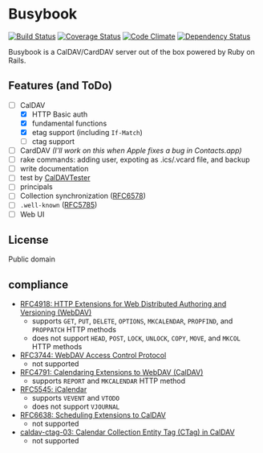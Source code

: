 Busybook
========
[![Build Status](https://travis-ci.org/nuta/busybook.svg?branch=master)](https://travis-ci.org/nuta/busybook)
[![Coverage Status](https://coveralls.io/repos/nuta/busybook/badge.svg?branch=master&service=github)](https://coveralls.io/github/nuta/busybook?branch=master)
[![Code Climate](https://codeclimate.com/github/nuta/busybook/badges/gpa.svg)](https://codeclimate.com/github/nuta/busybook)
[![Dependency Status](https://gemnasium.com/nuta/busybook.svg)](https://gemnasium.com/nuta/busybook)

Busybook is a CalDAV/CardDAV server out of the box powered by Ruby on Rails.

## Features (and ToDo)
- [ ] CalDAV
  - [x] HTTP Basic auth
  - [x] fundamental functions
  - [x] etag support (including `If-Match`)
  - [ ] ctag support
- [ ] CardDAV *(I'll work on this when Apple fixes a bug in Contacts.app)*
- [ ] rake commands: adding user, expoting as .ics/.vcard file, and backup
- [ ] write documentation
- [ ] test by [CalDAVTester](http://calendarserver.org/wiki/CalDAVTester)
- [ ] principals
- [ ] Collection synchronization ([RFC6578](https://tools.ietf.org/html/rfc6578))
- [ ] `.well-known` ([RFC5785](https://tools.ietf.org/html/rfc5785))
- [ ] Web UI

## License
Public domain

## compliance
- [RFC4918: HTTP Extensions for Web Distributed Authoring and Versioning (WebDAV)](http://tools.ietf.org/html/rfc4918)
  - supports `GET`, `PUT`, `DELETE`, `OPTIONS`, `MKCALENDAR`, `PROPFIND`, and `PROPPATCH` HTTP methods
  - does not support `HEAD`, `POST`, `LOCK`, `UNLOCK`, `COPY`, `MOVE`, and `MKCOL` HTTP methods
- [RFC3744: WebDAV Access Control Protocol](https://tools.ietf.org/html/rfc3744)
  - not supported
- [RFC4791: Calendaring Extensions to WebDAV (CalDAV)](http://tools.ietf.org/html/rfc4791)
  - supports `REPORT` and `MKCALENDAR` HTTP method
- [RFC5545: iCalendar](http://tools.ietf.org/html/rfc5545)
  - supports `VEVENT` and `VTODO`
  - does not support `VJOURNAL`
- [RFC6638: Scheduling Extensions to CalDAV](http://tools.ietf.org/html/rfc6638)
  - not supported
- [caldav-ctag-03: Calendar Collection Entity Tag (CTag) in CalDAV](https://trac.calendarserver.org/browser/CalendarServer/trunk/doc/Extensions/caldav-ctag.txt)
  - not supported
